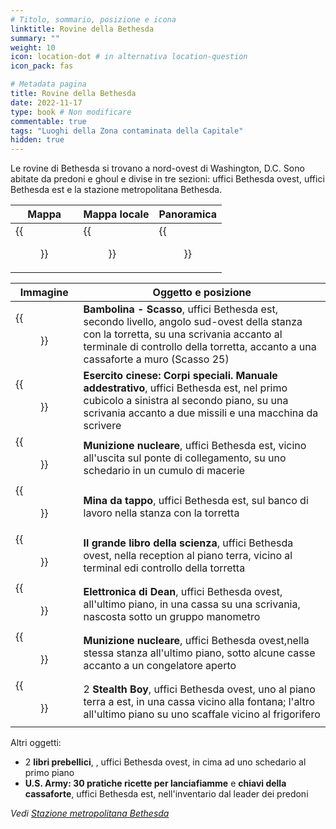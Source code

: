 ```yaml
---
# Titolo, sommario, posizione e icona
linktitle: Rovine della Bethesda
summary: ""
weight: 10
icon: location-dot # in alternativa location-question
icon_pack: fas

# Metadata pagina
title: Rovine della Bethesda
date: 2022-11-17
type: book # Non modificare
commentable: true
tags: "Luoghi della Zona contaminata della Capitale"
hidden: true
---
```




Le rovine di Bethesda si trovano a nord-ovest di Washington, D.C. Sono abitate da predoni e ghoul e divise in tre sezioni: uffici Bethesda ovest, uffici Bethesda est e la stazione metropolitana Bethesda. 

| Mappa                                      | Mappa locale                                       | Panoramica                             |
| ------------------------------------------ | -------------------------------------------------- | -------------------------------------- |
| {{<figure src="Bethesda_Ruins_loc.webp">}} | {{<figure src="Bethesda_Offices_local_map.webp">}} | {{<figure src="Bethesda_Ruins.webp">}} |

| Immagine                                                                                  | Oggetto e posizione                                                                                                                                                                                                         |
| ----------------------------------------------------------------------------------------- | --------------------------------------------------------------------------------------------------------------------------------------------------------------------------------------------------------------------------- |
| {{<figure src="Bethesda_ruins_East_office_Bobblehead_-_Lockpick.jpg">}}                  | **Bambolina - Scasso**, uffici Bethesda est, secondo livello, angolo sud-ovest della stanza con la torretta, su una scrivania accanto al terminale di controllo della torretta, accanto a una cassaforte a muro (Scasso 25) |
| {{<figure src="FO3_CA_SOTM_Bethesda.webp">}}                                              | **Esercito cinese: Corpi speciali. Manuale addestrativo**, uffici Bethesda est, nel primo cubicolo a sinistra al secondo piano, su una scrivania accanto a due missili e una macchina da scrivere                           |
| {{<figure src="Bethesda_offices_East_mini_nuke.webp">}}                                   | **Munizione nucleare**, uffici Bethesda est, vicino all'uscita sul ponte di collegamento, su uno schedario in un cumulo di macerie                                                                                          |
| {{<figure src="Bethesda_offices_east_bottlecap_mine.webp">}}                              | **Mina da tappo**, uffici Bethesda est, sul banco di lavoro nella stanza con la torretta                                                                                                                                    |
| {{<figure src="Bethesda_ruins_West_office_turret_control_and_Big_Book_of_Science.webp">}} | **Il grande libro della scienza**, uffici Bethesda ovest, nella reception al piano terra, vicino al terminal edi controllo della torretta                                                                                   |
| {{<figure src="Dean's_Electronics_Bethesda_Offices_West.webp">}}                          | **Elettronica di Dean**, uffici Bethesda ovest, all'ultimo piano, in una cassa su una scrivania, nascosta sotto un gruppo manometro                                                                                         |
| {{<figure src="Bethesda_offices_west_mini_nuke.webp">}}                                   | **Munizione nucleare**, uffici Bethesda ovest,nella stessa stanza all'ultimo piano, sotto alcune casse accanto a un congelatore aperto                                                                                      |
| {{<figure src="Bethesda_ruins_West_office_Stealth_Boy.webp">}}                            | 2 **Stealth Boy**, uffici Bethesda ovest, uno al piano terra a est, in una cassa vicino alla fontana; l'altro all'ultimo piano su uno scaffale vicino al frigorifero                                                        |

Altri oggetti:
- 2 **libri prebellici**, , uffici Bethesda ovest, in cima ad uno schedario al primo piano
- **U.S. Army: 30 pratiche ricette per lanciafiamme** e **chiavi della cassaforte**, uffici Bethesda est, nell'inventario dal leader dei predoni



*Vedi [Stazione metropolitana Bethesda](../capitale#stazione-metropolitana-bethesda)*

